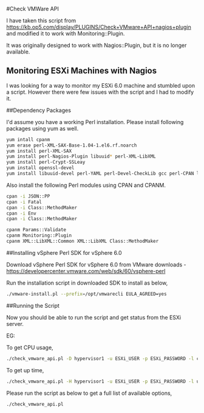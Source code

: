 #Check VMWare API

I have taken this script from https://kb.op5.com/display/PLUGINS/Check+VMware+API+nagios+plugin and modified it to work with Monitoring::Plugin.

It was originally designed to work with Nagios::Plugin, but it is no longer available.

## Monitoring ESXi Machines with Nagios

I was looking for a way to monitor my ESXi 6.0 machine and stumbled upon a script. However there were few issues with the script and I had to modify it.

##Dependency Packages

I'd assume you have a working Perl installation. Please install following packages using yum as well.

```bash
yum intall cpanm
yum erase perl-XML-SAX-Base-1.04-1.el6.rf.noarch
yum install perl-XML-SAX
yum install perl-Nagios-Plugin libuuid* perl-XML-LibXML
yum install perl-Crypt-SSLeay
yum install openssl-devel
yum install libuuid-devel perl-YAML perl-Devel-CheckLib gcc perl-CPAN libxml2-devel.x86_64
```

Also install the following Perl modules using CPAN and CPANM.

```bash
cpan -i JSON::PP
cpan -i Fatal
cpan -i Class::MethodMaker
cpan -i Env
cpan -i Class::MethodMaker

cpanm Params::Validate
cpanm Monitoring::Plugin
cpanm XML::LibXML::Common XML::LibXML Class::MethodMaker
``` 

##Installing vSphere Perl SDK for vSphere 6.0

Download vSphere Perl SDK for vSphere 6.0 from VMware downloads - https://developercenter.vmware.com/web/sdk/60/vsphere-perl

Run the installation script in downloaded SDK to install as below,

```bash
./vmware-install.pl --prefix=/opt/vmwarecli EULA_AGREED=yes
 ```
 
##Running the Script

Now you should be able to run the script and get status from the ESXi server.

EG:

To get CPU usage,

```bash
./check_vmware_api.pl -D hypervisor1 -u ESXi_USER -p ESXi_PASSWORD -l cpu -s useage -w 92 -c 98
```

To get up time,

```bash
./check_vmware_api.pl -H hypervisor1 -u ESXi_USER -p ESXi_PASSWORD -l uptime
```

Please run the script as below to get a full list of available options,

```bash
./check_vmware_api.pl
```
